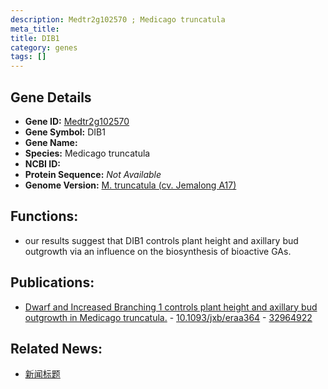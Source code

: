 ```yaml
---
description: Medtr2g102570 ; Medicago truncatula
meta_title:
title: DIB1
category: genes
tags: []
---
```


## Gene Details
- **Gene ID:**	[Medtr2g102570](https://www.maizegdb.org/gene_center/gene/Medtr2g102570)
- **Gene Symbol:** DIB1
- **Gene Name:** 
- **Species:** Medicago truncatula
- **NCBI ID:** [  ]()
- **Protein Sequence:** *Not Available*
- **Genome Version:** [ M. truncatula (cv. Jemalong A17) ]()

## Functions:
   - our results suggest that DIB1 controls plant height and axillary bud outgrowth via an influence on the biosynthesis of bioactive GAs.

## Publications:
   - [Dwarf and Increased Branching 1 controls plant height and axillary bud outgrowth in Medicago truncatula.]( https://academic.oup.com/jxb/article/71/20/6355/5910386?login=false#209592770 ) - [10.1093/jxb/eraa364]( https://academic.oup.com/jxb/article/71/20/6355/5910386?login=false#209592770 ) - [32964922](https://pubmed.ncbi.nlm.nih.gov/32964922/)

## Related News:
   - [新闻标题](https://mp.weixin.qq.com/s?__biz=Mzg3MDEwNDEyMg==&mid=2247497743&idx=5&sn=7cfedea8017aafcfad523d0d2651cbed&chksm=ce90555af9e7dc4cf0e7bf8dde56aa869a7a8d69ded48fdb0f99a70076914723e063f22370f8&scene=27#wechat_redirect)
